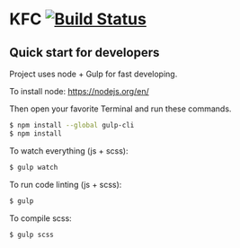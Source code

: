 # KFC [![Build Status](https://travis-ci.org/Flight/kfc.svg?branch=master)](https://travis-ci.org/Flight/kfc)

## Quick start for developers
Project uses node + Gulp for fast developing.

To install node: https://nodejs.org/en/

Then open your favorite Terminal and run these commands.

```sh
$ npm install --global gulp-cli
$ npm install
```

To watch everything (js + scss):
```sh
$ gulp watch
```

To run code linting (js + scss):
```sh
$ gulp
```

To compile scss:
```sh
$ gulp scss
```